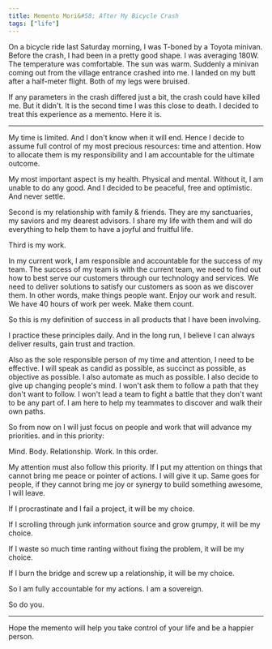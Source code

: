 ```yaml
---
title: Memento Mori&#58; After My Bicycle Crash
tags: ["life"]
---
```


On a bicycle ride last Saturday morning, I was T-boned by a Toyota minivan. Before the crash, I had been in a pretty good shape. I was averaging 180W. The temperature was comfortable. The sun was warm. Suddenly a minivan coming out from the village entrance crashed into me. I landed on my butt after a half-meter flight. Both of my legs were bruised.

If any parameters in the crash differed just a bit, the crash could have killed me. But it didn't. It is the second time I was this close to death. I decided to treat this experience as a memento. Here it is.

<hr/>

My time is limited. And I don't know when it will end. Hence I decide to assume full control of my most precious resources: time and attention. How to allocate them is my responsibility and I am accountable for the ultimate outcome.

My most important aspect is my health. Physical and mental. Without it, I am unable to do any good. And I decided to be peaceful, free and optimistic. And never settle.

Second is my relationship with family & friends. They are my sanctuaries, my saviors and my dearest advisors. I share my life with them and will do everything to help them to have a joyful and fruitful life.

Third is my work.

In my current work, I am responsible and accountable for the success of my team. The success of my team is with the current team, we need to find out how to best serve our customers through our technology and services. We need to deliver solutions to satisfy our customers as soon as we discover them. In other words, make things people want. Enjoy our work and result. We have 40 hours of work per week. Make them count.

So this is my definition of success in all products that I have been involving. 

I practice these principles daily. And in the long run, I believe I can always deliver results, gain trust and traction. 

Also as the sole responsible person of my time and attention, I need to be effective. I will speak as candid as possible, as succinct as possible, as objective as possible. I also automate as much as possible. I also decide to give up changing people's mind. I won't ask them to follow a path that they don't want to follow. I won't lead a team to fight a battle that they don't want to be any part of. I am here to help my teammates to discover and walk their own paths.

So from now on I will just focus on people and work that will advance my priorities. and in this priority:

Mind. Body. Relationship. Work. In this order.

My attention must also follow this priority. If I put my attention on things that cannot bring me peace or pointer of actions. I will give it up. Same goes for people, if they cannot bring me joy or synergy to build something awesome, I will leave.

If I procrastinate and I fail a project, it will be my choice.

If I scrolling through junk information source and grow grumpy, it will be my choice.

If I waste so much time ranting without fixing the problem, it will be my choice.

If I burn the bridge and screw up a relationship, it will be my choice.

So I am fully accountable for my actions. I am a sovereign.

So do you.

<hr/>

Hope the memento will help you take control of your life and be a happier person.

